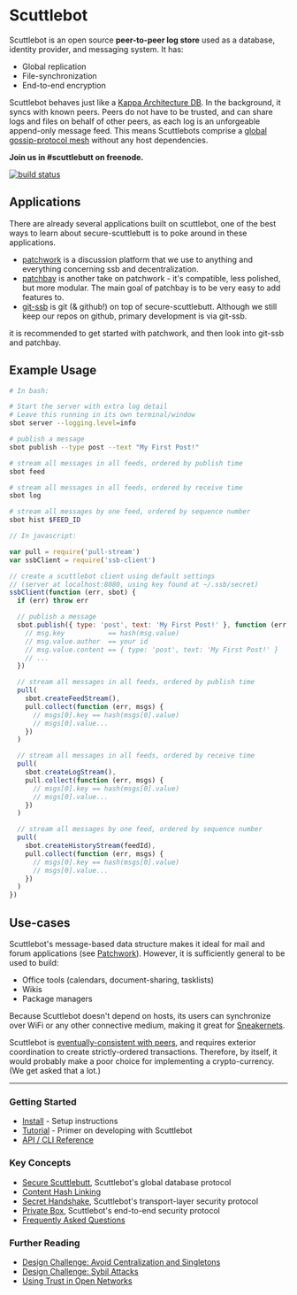# Scuttlebot

Scuttlebot is an open source **peer-to-peer log store** used as a database, identity provider, and messaging system.
It has:

 - Global replication
 - File-synchronization
 - End-to-end encryption

Scuttlebot behaves just like a [Kappa Architecture DB](http://www.kappa-architecture.com/).
In the background, it syncs with known peers.
Peers do not have to be trusted, and can share logs and files on behalf of other peers, as each log is an unforgeable append-only message feed.
This means Scuttlebots comprise a [global gossip-protocol mesh](https://en.wikipedia.org/wiki/Gossip_protocol) without any host dependencies.

**Join us in #scuttlebutt on freenode.**

[![build status](https://secure.travis-ci.org/ssbc/scuttlebot.png)](http://travis-ci.org/ssbc/scuttlebot)

## Applications

There are already several applications built on scuttlebot,
one of the best ways to learn about secure-scuttlebutt is to poke around in these applications.

* [patchwork](http://github.com/ssbc/patchwork) is a discussion platform that we use to anything and everything concerning ssb and decentralization.
* [patchbay](http://github.com/dominictarr/patchbay) is another take on patchwork - it's compatible, less polished, but more modular. The main goal of patchbay is to be very easy to add features to.
* [git-ssb](https://github.com/clehner/git-ssb) is git (& github!) on top of secure-scuttlebutt. Although we still keep our repos on github, primary development is via git-ssb.

it is recommended to get started with patchwork, and then look into git-ssb and patchbay.

## Example Usage
```bash
# In bash:

# Start the server with extra log detail
# Leave this running in its own terminal/window
sbot server --logging.level=info

# publish a message
sbot publish --type post --text "My First Post!"

# stream all messages in all feeds, ordered by publish time
sbot feed

# stream all messages in all feeds, ordered by receive time
sbot log

# stream all messages by one feed, ordered by sequence number
sbot hist $FEED_ID
```
```js
// In javascript:

var pull = require('pull-stream')
var ssbClient = require('ssb-client')

// create a scuttlebot client using default settings
// (server at localhost:8080, using key found at ~/.ssb/secret)
ssbClient(function (err, sbot) {
  if (err) throw err

  // publish a message
  sbot.publish({ type: 'post', text: 'My First Post!' }, function (err, msg) {
    // msg.key           == hash(msg.value)
    // msg.value.author  == your id
    // msg.value.content == { type: 'post', text: 'My First Post!' }
    // ...
  })

  // stream all messages in all feeds, ordered by publish time
  pull(
    sbot.createFeedStream(),
    pull.collect(function (err, msgs) {
      // msgs[0].key == hash(msgs[0].value)
      // msgs[0].value...
    })
  )

  // stream all messages in all feeds, ordered by receive time
  pull(
    sbot.createLogStream(),
    pull.collect(function (err, msgs) {
      // msgs[0].key == hash(msgs[0].value)
      // msgs[0].value...
    })
  )

  // stream all messages by one feed, ordered by sequence number
  pull(
    sbot.createHistoryStream(feedId),
    pull.collect(function (err, msgs) {
      // msgs[0].key == hash(msgs[0].value)
      // msgs[0].value...
    })
  )
})
```

## Use-cases

Scuttlebot's message-based data structure makes it ideal for mail and forum applications (see [Patchwork](https://ssbc.github.io/patchwork/)).
However, it is sufficiently general to be used to build:

 - Office tools (calendars, document-sharing, tasklists)
 - Wikis
 - Package managers

Because Scuttlebot doesn't depend on hosts, its users can synchronize over WiFi or any other connective medium, making it great for [Sneakernets](https://en.wikipedia.org/wiki/Sneakernet).

Scuttlebot is [eventually-consistent with peers](https://en.wikipedia.org/wiki/Eventual_consistency), and requires exterior coordination to create strictly-ordered transactions.
Therefore, by itself, it would probably make a poor choice for implementing a crypto-currency.
(We get asked that a lot.)

---

### Getting Started

- [Install](https://ssbc.github.io/docs/scuttlebot/install.html) - Setup instructions
- [Tutorial](https://ssbc.github.io/docs/scuttlebot/tutorial.html) - Primer on developing with Scuttlebot
- [API / CLI Reference](https://scuttlebot.io/apis/scuttlebot/ssb.html)

### Key Concepts

- [Secure Scuttlebutt](https://ssbc.github.io/secure-scuttlebutt/), Scuttlebot's global database protocol
- [Content Hash Linking](https://ssbc.github.io/docs/ssb/linking.html)
- [Secret Handshake](https://ssbc.github.io/docs/ssb/secret-handshake.html), Scuttlebot's transport-layer security protocol
- [Private Box](https://ssbc.github.io/docs/ssb/end-to-end-encryption.html), Scuttlebot's end-to-end security protocol
- [Frequently Asked Questions](https://ssbc.github.io/docs/ssb/faq.html)

### Further Reading

- [Design Challenge: Avoid Centralization and Singletons](https://ssbc.github.io/docs/articles/design-challenge-avoid-centralization-and-singletons.html)
- [Design Challenge: Sybil Attacks](https://ssbc.github.io/docs/articles/design-challenge-sybil-attack.html)
- [Using Trust in Open Networks](https://ssbc.github.io/docs/articles/using-trust-in-open-networks.html)



